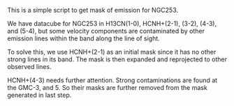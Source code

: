 This is a simple script to get mask of emission for NGC253.

We have datacube for NGC253 in H13CN(1-0), HCNH+(2-1), (3-2), (4-3), and (5-4), but some velocity components are contaminated by other emission lines within the band along the line of sight.

To solve this, we use HCNH+(2-1) as an initial mask since it has no other strong lines in its band. The mask is then expanded and reprojected to other observed lines.

HCNH+(4-3) needs further attention. Strong contaminations are found at the GMC-3, and 5. So their masks are further removed from the mask generated in last step.
